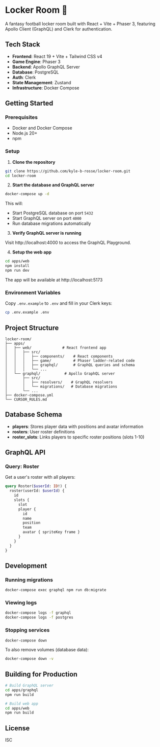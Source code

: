 # Locker Room 🏈

A fantasy football locker room built with React + Vite + Phaser 3, featuring Apollo Client (GraphQL) and Clerk for authentication.

## Tech Stack

- **Frontend**: React 19 + Vite + Tailwind CSS v4
- **Game Engine**: Phaser 3
- **Backend**: Apollo GraphQL Server
- **Database**: PostgreSQL
- **Auth**: Clerk
- **State Management**: Zustand
- **Infrastructure**: Docker Compose

## Getting Started

### Prerequisites

- Docker and Docker Compose
- Node.js 20+
- npm

### Setup

1. **Clone the repository**

```bash
git clone https://github.com/kyle-b-rosse/locker-room.git
cd locker-room
```

2. **Start the database and GraphQL server**

```bash
docker-compose up -d
```

This will:
- Start PostgreSQL database on port `5432`
- Start GraphQL server on port `4000`
- Run database migrations automatically

3. **Verify GraphQL server is running**

Visit http://localhost:4000 to access the GraphQL Playground.

4. **Setup the web app**

```bash
cd apps/web
npm install
npm run dev
```

The app will be available at http://localhost:5173

### Environment Variables

Copy `.env.example` to `.env` and fill in your Clerk keys:

```bash
cp .env.example .env
```

## Project Structure

```
locker-room/
├── apps/
│   ├── web/              # React frontend app
│   │   ├── src/
│   │   │   ├── components/    # React components
│   │   │   ├── game/          # Phaser ladder-related code
│   │   │   ├── graphql/       # GraphQL queries and schema
│   │   │   └── ...
│   └── graphql/           # Apollo GraphQL server
│       ├── src/
│       │   ├── resolvers/    # GraphQL resolvers
│       │   └── migrations/   # Database migrations
│       └── ...
├── docker-compose.yml
└── CURSOR_RULES.md
```

## Database Schema

- **players**: Stores player data with positions and avatar information
- **rosters**: User roster definitions
- **roster_slots**: Links players to specific roster positions (slots 1-10)

## GraphQL API

### Query: Roster

Get a user's roster with all players:

```graphql
query Roster($userId: ID!) {
  roster(userId: $userId) {
    id
    slots {
      slot
      player {
        id
        name
        position
        team
        avatar { spriteKey frame }
      }
    }
  }
}
```

## Development

### Running migrations

```bash
docker-compose exec graphql npm run db:migrate
```

### Viewing logs

```bash
docker-compose logs -f graphql
docker-compose logs -f postgres
```

### Stopping services

```bash
docker-compose down
```

To also remove volumes (database data):

```bash
docker-compose down -v
```

## Building for Production

```bash
# Build GraphQL server
cd apps/graphql
npm run build

# Build web app
cd apps/web
npm run build
```

## License

ISC

